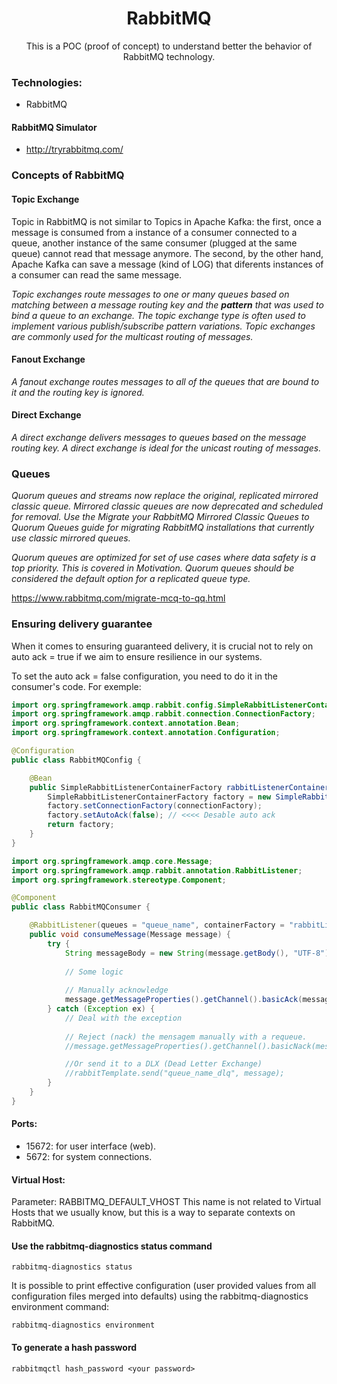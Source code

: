 <h1 align="center">RabbitMQ</h1>
<p align="center">This is a POC (proof of concept) to understand better the behavior of RabbitMQ technology.</p>


### Technologies:
* RabbitMQ

#### RabbitMQ Simulator
* http://tryrabbitmq.com/

### Concepts of RabbitMQ

#### Topic Exchange

Topic in RabbitMQ is not similar to Topics in Apache Kafka: the first, once a message is consumed from a instance of a consumer connected to a queue, another instance of the same consumer (plugged at the same queue) cannot read that message anymore. The second, by the other hand, Apache Kafka can save a message (kind of LOG) that diferents instances of a consumer can read the same message.

_Topic exchanges route messages to one or many queues based on matching between a message routing key and the **pattern** that was used to bind a queue to an exchange. The topic exchange type is often used to implement various publish/subscribe pattern variations. Topic exchanges are commonly used for the multicast routing of messages._

#### Fanout Exchange
_A fanout exchange routes messages to all of the queues that are bound to it and the routing key is ignored._

#### Direct Exchange
_A direct exchange delivers messages to queues based on the message routing key. A direct exchange is ideal for the unicast routing of messages._

### Queues

*Quorum queues and streams now replace the original, replicated mirrored classic queue. Mirrored classic queues are now deprecated and scheduled for removal. Use the Migrate your RabbitMQ Mirrored Classic Queues to Quorum Queues guide for migrating RabbitMQ installations that currently use classic mirrored queues.*

*Quorum queues are optimized for set of use cases where data safety is a top priority. This is covered in Motivation. Quorum queues should be considered the default option for a replicated queue type.*

https://www.rabbitmq.com/migrate-mcq-to-qq.html

### Ensuring delivery guarantee
When it comes to ensuring guaranteed delivery, it is crucial not to rely on auto ack = true if we aim to ensure resilience in our systems.

To set the auto ack = false configuration, you need to do it in the consumer's code. For exemple:

```java
import org.springframework.amqp.rabbit.config.SimpleRabbitListenerContainerFactory;
import org.springframework.amqp.rabbit.connection.ConnectionFactory;
import org.springframework.context.annotation.Bean;
import org.springframework.context.annotation.Configuration;

@Configuration
public class RabbitMQConfig {

    @Bean
    public SimpleRabbitListenerContainerFactory rabbitListenerContainerFactory(ConnectionFactory connectionFactory) {
        SimpleRabbitListenerContainerFactory factory = new SimpleRabbitListenerContainerFactory();
        factory.setConnectionFactory(connectionFactory);
        factory.setAutoAck(false); // <<<< Desable auto ack
        return factory;
    }
}
```

```java
import org.springframework.amqp.core.Message;
import org.springframework.amqp.rabbit.annotation.RabbitListener;
import org.springframework.stereotype.Component;

@Component
public class RabbitMQConsumer {

    @RabbitListener(queues = "queue_name", containerFactory = "rabbitListenerContainerFactory")
    public void consumeMessage(Message message) {
        try {
            String messageBody = new String(message.getBody(), "UTF-8");
            
            // Some logic
            
            // Manually acknowledge
            message.getMessageProperties().getChannel().basicAck(message.getMessageProperties().getDeliveryTag(), false);
        } catch (Exception ex) {
            // Deal with the exception
            
            // Reject (nack) the mensagem manually with a requeue.
            //message.getMessageProperties().getChannel().basicNack(message.getMessageProperties().getDeliveryTag(), false, true);

            //Or send it to a DLX (Dead Letter Exchange)
            //rabbitTemplate.send("queue_name_dlq", message);
        }
    }
}
```

#### Ports:
- 15672: for user interface (web).
- 5672: for system connections.

#### Virtual Host:
Parameter: RABBITMQ_DEFAULT_VHOST
This name is not related to Virtual Hosts that we usually know, but this is a way to separate contexts on RabbitMQ. 

#### Use the rabbitmq-diagnostics status command
```shell
rabbitmq-diagnostics status
```

It is possible to print effective configuration (user provided values from all configuration files merged into defaults) using the rabbitmq-diagnostics environment command:
```shell
rabbitmq-diagnostics environment
```

#### To generate a hash password
```shell
rabbitmqctl hash_password <your password>
```
